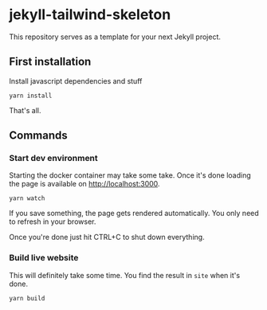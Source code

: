 # jekyll-tailwind-skeleton
This repository serves as a template for your next Jekyll project. 

## First installation 

Install javascript dependencies and stuff 
```
yarn install
```
That's all. 

## Commands 

### Start dev environment
Starting the docker container may take some take. Once it's done loading the page is available on [http://localhost:3000](http://localhost:3000).  
```
yarn watch
```
If you save something, the page gets rendered automatically. You only need to refresh in your browser.

Once you're done just hit CTRL+C to shut down everything. 

### Build live website 
This will definitely take some time. You find the result in `site` when it's done. 
```
yarn build
```
